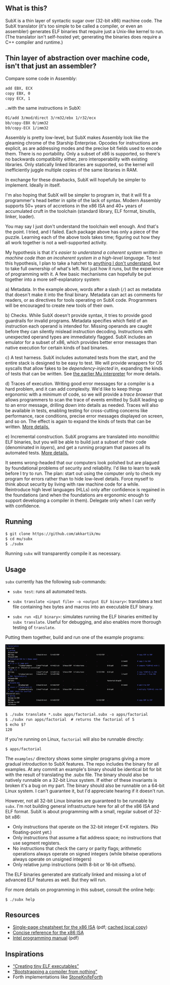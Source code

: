 ## What is this? 

SubX is a thin layer of syntactic sugar over (32-bit x86) machine code. The
SubX translator (it's too simple to be called a compiler, or even an
assembler) generates ELF binaries that require just a Unix-like kernel to run.
(The translator isn't self-hosted yet; generating the binaries does require a
C++ compiler and runtime.)

## Thin layer of abstraction over machine code, isn't that just an assembler?

Compare some code in Assembly:

```
add EBX, ECX
copy EBX, 0
copy ECX, 1
```

..with the same instructions in SubX:

```
01/add 3/mod/direct 3/rm32/ebx 1/r32/ecx
bb/copy-EBX 0/imm32
b9/copy-ECX 1/imm32
```

Assembly is pretty low-level, but SubX makes Assembly look like the gleaming
chrome of the Starship Enterprise. Opcodes for instructions are explicit, as
are addressing modes and the precise bit fields used to encode them. There is
no portability. Only a subset of x86 is supported, so there's no backwards
compatibility either, zero interoperability with existing libraries. Only
statically linked libraries are supported, so the kernel will inefficiently
juggle multiple copies of the same libraries in RAM.

In exchange for these drawbacks, SubX will hopefully be simpler to implement.
Ideally in itself.

I'm also hoping that SubX will be simpler to program in, that it will fit a
programmer's head better in spite of the lack of syntax. Modern Assembly
supports 50+ years of accretions in the x86 ISA and 40+ years of accumulated
cruft in the toolchain (standard library, ELF format, binutils, linker,
loader).

You may say I just don't understand the toolchain well enough. And that's the
point. I tried, and I failed. Each package above has only a piece of the
puzzle. Learning each of the above tools takes time; figuring out how they all
work together is not a well-supported activity.

My hypothesis is that _it's easier to understand a coherent system written in
machine code than an incoherent system in a high-level language._ To test this
hypothesis, I plan to take a hatchet to [anything I don't understand](https://en.wikipedia.org/wiki/Wikipedia:Chesterton%27s_fence),
but to take full ownership of what's left. Not just how it runs, but the
experience of programming with it. A few basic mechanisms can hopefully be put
together into a more self-explanatory system:

a) Metadata. In the example above, words after a slash (`/`) act as metadata
that doesn't make it into the final binary. Metadata can act as comments for
readers, or as directives for tools operating on SubX code. Programmers will
be encouraged to create new tools of their own.

b) Checks. While SubX doesn't provide syntax, it tries to provide good
guardrails for invalid programs. Metadata specifies which field of an instruction
each operand is intended for. Missing operands are caught before they can
silently mislead instruction decoding. Instructions with unexpected operand
types are immediately flagged. SubX includes an emulator for a subset of x86,
which provides better error messages than native execution for certain kinds
of bad binaries.

c) A test harness. SubX includes automated tests from the start, and the
entire stack is designed to be easy to test. We will provide wrappers for OS
syscalls that allow fakes to be _dependency-injected_ in, expanding the kinds
of tests that can be written. See [the earlier Mu interpreter](https://github.com/akkartik/mu#readme)
for more details.

d) Traces of execution. Writing good error messages for a compiler is a hard
problem, and it can add complexity. We'd like to keep things ergonomic with a
minimum of code, so we will provide a _trace browser_ that allows programmers
to scan the trace of events emitted by SubX leading up to an error message,
drilling down into details as needed. Traces will also be available in tests,
enabling testing for cross-cutting concerns like performance, race conditions,
precise error messages displayed on screen, and so on. The effect is again to
expand the kinds of tests that can be written. [More details.](http://akkartik.name/about)

e) Incremental construction. SubX programs are translated into monolithic ELF
binaries, but you will be able to build just a subset of their code (denominated
in _layers_), and get a running program that passes all its automated tests.
[More details.](https://akkartik.name/post/wart-layers)

It seems wrong-headed that our computers look polished but are plagued by
foundational problems of security and reliability. I'd like to learn to walk
before I try to run. The plan: start out using the computer only to check my
program for errors rather than to hide low-level details. Force myself to
think about security by living with raw machine code for a while. Reintroduce
high level languages (HLLs) only after confidence is regained in the foundations
(and when the foundations are ergonomic enough to support developing a
compiler in them). Delegate only when I can verify with confidence.

## Running

```
$ git clone https://github.com/akkartik/mu
$ cd mu/subx
$ ./subx
```

Running `subx` will transparently compile it as necessary.

## Usage

`subx` currently has the following sub-commands:

* `subx test`: runs all automated tests.

* `subx translate <input file> -o <output ELF binary>`: translates a text file
  containing hex bytes and macros into an executable ELF binary.

* `subx run <ELF binary>`: simulates running the ELF binaries emitted by `subx
  translate`. Useful for debugging, and also enables more thorough testing of
  `translate`.

Putting them together, build and run one of the example programs:

<img alt='apps/factorial.subx' src='../html/subx/factorial.png'>

```
$ ./subx translate *.subx apps/factorial.subx -o apps/factorial
$ ./subx run apps/factorial  # returns the factorial of 5
$ echo $?
120  
```

If you're running on Linux, `factorial` will also be runnable directly:
```
$ apps/factorial
```

The `examples/` directory shows some simpler programs giving a more gradual
introduction to SubX features. The repo includes the binary for all examples.
At any commit an example's binary should be identical bit for bit with the
result of translating the .subx file. The binary should also be natively
runnable on a 32-bit Linux system. If either of these invariants is broken
it's a bug on my part. The binary should also be runnable on a 64-bit Linux
system. I can't guarantee it, but I'd appreciate hearing if it doesn't run.

However, not all 32-bit Linux binaries are guaranteed to be runnable by
`subx`. I'm not building general infrastructure here for all of the x86 ISA
and ELF format. SubX is about programming with a small, regular subset of
32-bit x86:

* Only instructions that operate on the 32-bit integer E\*X registers. (No
  floating-point yet.)
* Only instructions that assume a flat address space; no instructions that use
  segment registers.
* No instructions that check the carry or parity flags; arithmetic operations
  always operate on signed integers (while bitwise operations always operate
  on unsigned integers)
* Only relative jump instructions (with 8-bit or 16-bit offsets).

The ELF binaries generated are statically linked and missing a lot of advanced
ELF features as well. But they will run.

For more details on programming in this subset, consult the online help:
```
$ ./subx help
```

## Resources

* [Single-page cheatsheet for the x86 ISA](https://net.cs.uni-bonn.de/fileadmin/user_upload/plohmann/x86_opcode_structure_and_instruction_overview.pdf)
  (pdf; [cached local copy](https://github.com/akkartik/mu/blob/master/subx/cheatsheet.pdf))
* [Concise reference for the x86 ISA](https://c9x.me/x86)
* [Intel programming manual](http://www.intel.com/content/dam/www/public/us/en/documents/manuals/64-ia-32-architectures-software-developer-instruction-set-reference-manual-325383.pdf) (pdf)

## Inspirations

* [&ldquo;Creating tiny ELF executables&rdquo;](https://www.muppetlabs.com/~breadbox/software/tiny/teensy.html)
* [&ldquo;Bootstrapping a compiler from nothing&rdquo;](http://web.archive.org/web/20061108010907/http://www.rano.org/bcompiler.html)
* Forth implementations like [StoneKnifeForth](https://github.com/kragen/stoneknifeforth)
